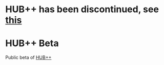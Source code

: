 # HUB++ has been discontinued, see [this](https://t.me/pawneeupdates/127)

# HUB++ Beta

Public beta of [HUB++](https://github.com/userbot8895/HUB-Plus)
